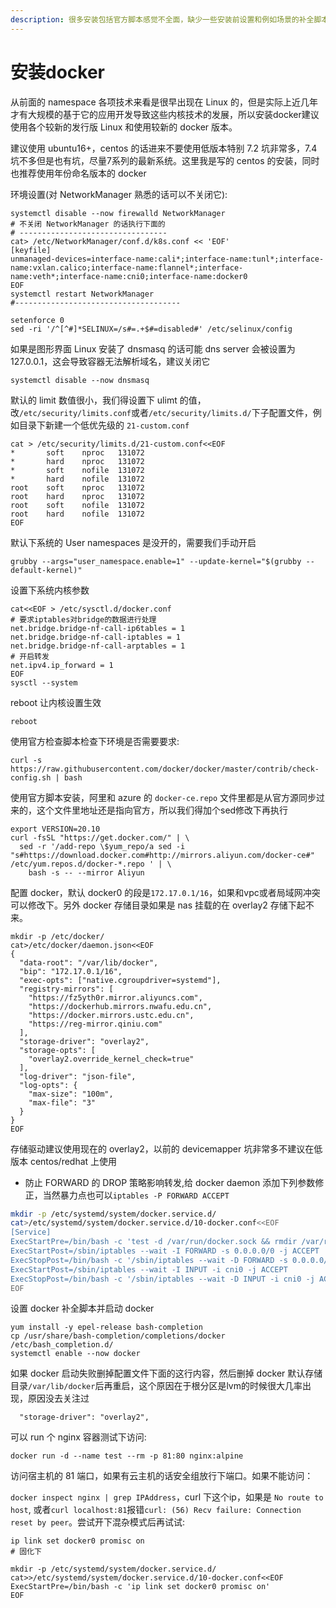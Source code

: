 ```yaml
---
description: 很多安装包括官方脚本感觉不全面，缺少一些安装前设置和例如场景的补全脚本设置，这里讲下安装步骤
---
```


# 安装docker

从前面的 namespace 各项技术来看是很早出现在 Linux 的，但是实际上近几年才有大规模的基于它的应用开发导致这些内核技术的发展，所以安装docker建议使用各个较新的发行版 Linux 和使用较新的 docker 版本。

建议使用 ubuntu16+，centos 的话进来不要使用低版本特别 7.2 坑非常多，7.4 坑不多但是也有坑，尽量7系列的最新系统。这里我是写的 centos 的安装，同时也推荐使用年份命名版本的 docker

环境设置(对 NetworkManager 熟悉的话可以不关闭它):

```
systemctl disable --now firewalld NetworkManager
# 不关闭 NetworkManager 的话执行下面的
# ---------------------------------
cat> /etc/NetworkManager/conf.d/k8s.conf << 'EOF'
[keyfile]
unmanaged-devices=interface-name:cali*;interface-name:tunl*;interface-name:vxlan.calico;interface-name:flannel*;interface-name:veth*;interface-name:cni0;interface-name:docker0
EOF
systemctl restart NetworkManager
#-------------------------------------

setenforce 0
sed -ri '/^[^#]*SELINUX=/s#=.+$#=disabled#' /etc/selinux/config
```

如果是图形界面 Linux 安装了 dnsmasq 的话可能 dns server 会被设置为 127.0.0.1，这会导致容器无法解析域名，建议关闭它

```
systemctl disable --now dnsmasq
```

默认的 limit 数值很小，我们得设置下 ulimt 的值，改`/etc/security/limits.conf`或者`/etc/security/limits.d/`下子配置文件，例如目录下新建一个低优先级的 `21-custom.conf`

```
cat > /etc/security/limits.d/21-custom.conf<<EOF
*       soft    nproc   131072
*       hard    nproc   131072
*       soft    nofile  131072
*       hard    nofile  131072
root    soft    nproc   131072
root    hard    nproc   131072
root    soft    nofile  131072
root    hard    nofile  131072
EOF
```

默认下系统的 User namespaces 是没开的，需要我们手动开启

```
grubby --args="user_namespace.enable=1" --update-kernel="$(grubby --default-kernel)"
```

设置下系统内核参数

```
cat<<EOF > /etc/sysctl.d/docker.conf
# 要求iptables对bridge的数据进行处理
net.bridge.bridge-nf-call-ip6tables = 1
net.bridge.bridge-nf-call-iptables = 1
net.bridge.bridge-nf-call-arptables = 1
# 开启转发
net.ipv4.ip_forward = 1
EOF
sysctl --system
```

reboot 让内核设置生效

```
reboot
```

使用官方检查脚本检查下环境是否需要要求:

```
curl -s https://raw.githubusercontent.com/docker/docker/master/contrib/check-config.sh | bash
```

使用官方脚本安装，阿里和 azure 的 `docker-ce.repo` 文件里都是从官方源同步过来的，这个文件里地址还是指向官方，所以我们得加个sed修改下再执行

```
export VERSION=20.10
curl -fsSL "https://get.docker.com/" | \
  sed -r '/add-repo \$yum_repo/a sed -i "s#https://download.docker.com#http://mirrors.aliyun.com/docker-ce#" /etc/yum.repos.d/docker-*.repo ' | \
    bash -s -- --mirror Aliyun
```

配置 docker，默认 docker0 的段是`172.17.0.1/16`，如果和vpc或者局域网冲突可以修改下。另外 docker 存储目录如果是 nas 挂载的在 overlay2 存储下起不来。

```
mkdir -p /etc/docker/
cat>/etc/docker/daemon.json<<EOF
{
  "data-root": "/var/lib/docker",
  "bip": "172.17.0.1/16",
  "exec-opts": ["native.cgroupdriver=systemd"],
  "registry-mirrors": [
    "https://fz5yth0r.mirror.aliyuncs.com",
    "https://dockerhub.mirrors.nwafu.edu.cn",
    "https://docker.mirrors.ustc.edu.cn",
    "https://reg-mirror.qiniu.com"
  ],
  "storage-driver": "overlay2",
  "storage-opts": [
    "overlay2.override_kernel_check=true"
  ],
  "log-driver": "json-file",
  "log-opts": {
    "max-size": "100m",
    "max-file": "3"
  }
}
EOF
```

存储驱动建议使用现在的 overlay2，以前的 devicemapper 坑非常多不建议在低版本 centos/redhat 上使用

* 防止 FORWARD 的 DROP 策略影响转发,给 docker daemon 添加下列参数修正，当然暴力点也可以`iptables -P FORWARD ACCEPT`

```bash
mkdir -p /etc/systemd/system/docker.service.d/
cat>/etc/systemd/system/docker.service.d/10-docker.conf<<EOF
[Service]
ExecStartPre=/bin/bash -c 'test -d /var/run/docker.sock && rmdir /var/run/docker.sock || true'
ExecStartPost=/sbin/iptables --wait -I FORWARD -s 0.0.0.0/0 -j ACCEPT
ExecStopPost=/bin/bash -c '/sbin/iptables --wait -D FORWARD -s 0.0.0.0/0 -j ACCEPT &> /dev/null || :'
ExecStartPost=/sbin/iptables --wait -I INPUT -i cni0 -j ACCEPT
ExecStopPost=/bin/bash -c '/sbin/iptables --wait -D INPUT -i cni0 -j ACCEPT &> /dev/null || :'
EOF
```

设置 docker 补全脚本并启动 docker

```
yum install -y epel-release bash-completion 
cp /usr/share/bash-completion/completions/docker /etc/bash_completion.d/
systemctl enable --now docker
```

如果 docker 启动失败删掉配置文件下面的这行内容，然后删掉 docker 默认存储目录`/var/lib/docker`后再重启，这个原因在于根分区是lvm的时候很大几率出现，原因没去关注过

```
  "storage-driver": "overlay2",
```

&#x20;可以 run 个 nginx 容器测试下访问:

```
docker run -d --name test --rm -p 81:80 nginx:alpine
```

访问宿主机的 81 端口，如果有云主机的话安全组放行下端口。如果不能访问：

`docker inspect nginx | grep IPAddress`，curl 下这个ip，如果是 `No route to host`, 或者`curl localhost:81`报错`curl: (56) Recv failure: Connection reset by peer`。尝试开下混杂模式后再试试:

```
ip link set docker0 promisc on
# 固化下

mkdir -p /etc/systemd/system/docker.service.d/
cat>>/etc/systemd/system/docker.service.d/10-docker.conf<<EOF
ExecStartPre=/bin/bash -c 'ip link set docker0 promisc on'
EOF
```

